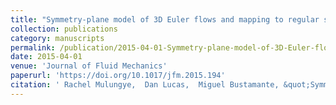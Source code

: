 ```yaml
---
title: "Symmetry-plane model of 3D Euler flows and mapping to regular systems to improve blowup assessment using numerical and analytical solutions"
collection: publications
category: manuscripts
permalink: /publication/2015-04-01-Symmetry-plane-model-of-3D-Euler-flows-and-mapping-to-regular-systems-to-improve-blowup-assessment-using-numerical-and-analytical-solutions
date: 2015-04-01
venue: 'Journal of Fluid Mechanics'
paperurl: 'https://doi.org/10.1017/jfm.2015.194'
citation: ' Rachel Mulungye,  Dan Lucas,  Miguel Bustamante, &quot;Symmetry-plane model of 3D Euler flows and mapping to regular systems to improve blowup assessment using numerical and analytical solutions.&quot; Journal of Fluid Mechanics, 2015.'
---
```


